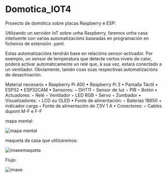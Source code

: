 # Domotica_IOT4

Proxecto de domótica sobre placas Raspberry e ESP:

Utilizando un servidor IoT sobre unha Raspberry, faremos unha casa intelixente con varias automatizacións baseadas en programación en ficheiros de extensión .yaml.

Estas automatizacións tendrán base en relacións sensor-activador. Por exemplo, un sensor de temperatura que detecte certos niveis de calor, poderá activar automáticamente un relé que, á sua vez, estará conectado a un ventilador. Obviamente, tamén coas súas respectivas automatizacións de desactivación.


Material necesario
• Raspberry Pi 400
• Raspberry Pi 3
• Pantalla Táctil
• ESP32
• ESP32CAM
• Sensores:
◦ DHT11
◦ Sensor de luz
◦ PIR
◦ Botón
• Actuadores:
◦ Relé
◦ Ventilador
◦ LED RGB
◦ Servo
◦ Zumbador
• Visualizadores:
◦ LCD ou OLED
• Fonte de alimentación:
◦ Baterías 18650 + indicador carga
◦ Fonte de alimentación de 7,5V 1 A
• Conectores:
◦ Cables dupont M-F e F-F

mapa mental:

![mapa mental](https://user-images.githubusercontent.com/129267302/235863289-4224fd38-ebd3-4eaa-845d-294a89ae9743.jpg)

maqueta da casa que utilizaremos: 

![imaxemaqueta](https://user-images.githubusercontent.com/129267302/232457295-65626993-a827-426c-ae8e-9e79e2096288.png)

Flujo:

![imaxe](https://user-images.githubusercontent.com/129267302/233946913-6199e0c0-f067-4459-a4d0-54d5cdfdf04a.png)
